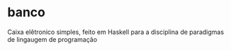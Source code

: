 # banco
Caixa elêtronico simples, feito em Haskell para a disciplina de paradigmas de lingaugem de programação
